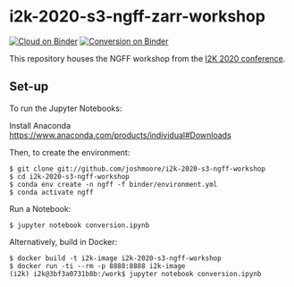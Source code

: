 # i2k-2020-s3-ngff-zarr-workshop

[![Cloud on Binder](https://mybinder.org/badge_logo.svg)](https://mybinder.org/v2/gh/joshmoore/i2k-2020-s3-ngff-workshop/HEAD?filepath=conversion.ipynb)
[![Conversion on Binder](https://mybinder.org/badge_logo.svg)](https://mybinder.org/v2/gh/joshmoore/i2k-2020-s3-ngff-workshop/HEAD?filepath=cloud.ipynb)

This repository houses the NGFF workshop from the
[I2K 2020 conference](https://www.janelia.org/you-janelia/conferences/from-images-to-knowledge-with-imagej-friends).

## Set-up

To run the Jupyter Notebooks:

Install Anaconda https://www.anaconda.com/products/individual#Downloads

Then, to create the environment:

    $ git clone git://github.com/joshmoore/i2k-2020-s3-ngff-workshop
    $ cd i2k-2020-s3-ngff-workshop
    $ conda env create -n ngff -f binder/environment.yml
    $ conda activate ngff

Run a Notebook:

    $ jupyter notebook conversion.ipynb

Alternatively, build in Docker:

    $ docker build -t i2k-image i2k-2020-s3-ngff-workshop
    $ docker run -ti --rm -p 8888:8888 i2k-image
    (i2k) i2k@3bf3a0731b8b:/work$ jupyter notebook conversion.ipynb
